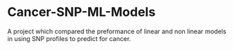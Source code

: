 # Cancer-SNP-ML-Models
A project which compared the preformance of linear and non linear models in using SNP profiles to predict for cancer.
